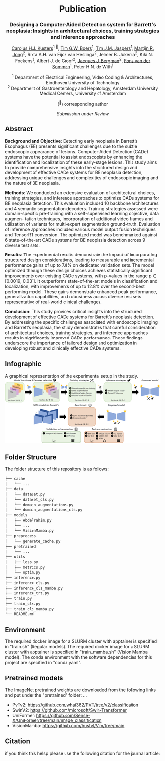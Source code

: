 <div align="center">
<h1>Publication</h1>
<h3>Designing a Computer-Aided Detection system for Barrett's neoplasia: Insights in architectural choices, training strategies and inference approaches</h3>

[Carolus H.J. Kusters](https://chjkusters.github.io/)<sup>1 :email:</sup>, [Tim G.W. Boers](https://scholar.google.nl/citations?user=_TdckGAAAAAJ&hl=nl&oi=ao)<sup>1</sup>, [Tim J.M. Jaspers](https://scholar.google.nl/citations?user=nwfiV2wAAAAJ&hl=nl&oi=ao)<sup>1</sup>, [Martijn R. Jong](https://scholar.google.nl/citations?user=QRNrL-oAAAAJ&hl=nl&oi=ao)<sup>2</sup>, Rixta A.H. van Eijck van Heslinga<sup>2</sup>, Jelmer B. Jukema<sup>2</sup>, Kiki N. Fockens<sup>2</sup>, Albert J. de Groof<sup>2</sup>, [Jacques J. Bergman](https://scholar.google.nl/citations?user=4SFBE0IAAAAJ&hl=nl&oi=ao)<sup>2</sup>, [Fons van der Sommen](https://scholar.google.nl/citations?user=qFiLkCAAAAAJ&hl=nl&oi=ao)<sup>1</sup>, Peter H.N. de With<sup>1</sup> 

<sup>1</sup>  Department of Electrical Engineering, Video Coding & Architectures, Eindhoven University of Technology <br /> <sup>2</sup>  Department of Gastroenterology and Hepatology, Amsterdam University Medical Centers, University of Amsterdam

(<sup>:email:</sup>) corresponding author

*Submission under Review*

</div>

## Abstract
**Background and Objective**: Detecting early neoplasia in Barrett’s Esophagus (BE) presents significant challenges due to the
subtle endoscopic appearance of lesions. Computer-Aided Detection (CADe) systems have the potential to assist endoscopists by
enhancing the identification and localization of these early-stage lesions. This study aims to provide comprehensive insights into
the structured design and development of effective CADe systems for BE neoplasia detection, addressing unique challenges and
complexities of endoscopic imaging and the nature of BE neoplasia. 

**Methods**: We conducted an extensive evaluation of architectural choices, training strategies, and inference approaches to optimize
CADe systems for BE neoplasia detection. This evaluation included 10 backbone architectures and 4 semantic segmentation
decoders. Training strategies assessed were domain-specific pre-training with a self-supervised learning objective, data augmen-
tation techniques, incorporation of additional video frames and utilization of variants for multi-expert segmentation ground-truth.
Evaluation of inference approaches included various model output fusion techniques and TensorRT conversion. The optimized
model was benchmarked against 6 state-of-the-art CADe systems for BE neoplasia detection across 9 diverse test sets.

**Results**: The experimental results demonstrate the impact of incorporating structured design considerations, leading to measurable
and incremental performance gains of up to 7.8% on dedicated validation sets. The model optimized through these design choices
achieves statistically significant improvements over existing CADe systems, with p-values in the range p ∈ [0.0019, 0.031]. It
outperforms state-of-the-art models in classification and localization, with improvements of up to 12.8% over the second-best
performing model. These gains demonstrate enhanced peak performance, generalization capabilities, and robustness across diverse
test sets representative of real-world clinical challenges.

**Conclusion**: This study provides critical insights into the structured development of effective CADe systems for Barrett’s
neoplasia detection. By addressing the specific challenges associated with endoscopic imaging and Barrett’s neoplasia, the study
demonstrates that careful consideration of architectural choices, training strategies, and inference approaches results in significantly
improved CADe performance. These findings underscore the importance of tailored design and optimization in developing robust
and clinically effective CADe systems.

## Infographic
A graphical representation of the experimental setup in the study.
![My Image](images/Setup.PNG)

## Folder Structure
The folder structure of this repository is as follows:

```bash
├── cache
│   └── ...
├── data
│   └── dataset.py
│   └── dataset_cls.py
│   └── domain_augmentations.py
│   └── domain_augmentations_cls.py
├── models
│   ├── Abdelrahim.py
│   └── ...
│   └── VisionMamba.py
├── preprocess
│   └── generate_cache.py
├── pretrained
│   └── ...
├── utils
│   ├── loss.py
│   ├── metrics.py
│   └── optim.py
├── inference.py
├── inference_cls.py
├── inference_cls_mamba.py
├── inference_trt.py
├── train.py
├── train_cls.py
├── train_cls_mamba.py
└── README.md
```

## Environment
The required docker image for a SLURM cluster with apptainer is specified in "train.sh" (Regular models).
The required docker image for a SLURM cluster with apptainer is specified in "train_mamba.sh" (Vision Mamba model).
The conda environment with the software dependencies for this project are specified in "conda.yaml".

## Pretrained models
The ImageNet pretrained weights are downloaded from the following links and put under the "pretrained" folder: ...
- PvTv2: https://github.com/whai362/PVT/tree/v2/classification
- SwinV2: https://github.com/microsoft/Swin-Transformer
- UniFormer: https://github.com/Sense-X/UniFormer/tree/main/image_classification
- VisionMamba: https://github.com/hustvl/Vim/tree/main

## Citation
if you think this helsp please use the following citation for the journal article:
```bash